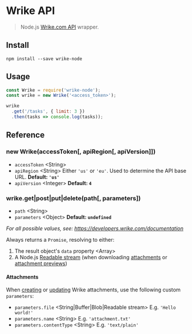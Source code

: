 # Wrike API

> Node.js [Wrike.com API](https://developers.wrike.com/documentation) wrapper.

## Install

```shell
npm install --save wrike-node
```

## Usage

```js
const Wrike = require('wrike-node');
const wrike = new Wrike('<access_token>');

wrike
  .get('/tasks', { limit: 3 })
  .then(tasks => console.log(tasks));
```

## Reference

### new Wrike(accessToken[, apiRegion[, apiVersion]])

* `accessToken` &lt;String&gt;
* `apiRegion` &lt;String&gt; Either `'us'` or `'eu'`. Used to determine the API base URL. **Default: `'us'`**
* `apiVersion` &lt;Integer&gt; **Default: `4`**

### wrike.get|post|put|delete(path[, parameters])

* `path` &lt;String&gt;
* `parameters` &lt;Object&gt; **Default: `undefined`**

_For all possible values, see: https://developers.wrike.com/documentation_

Always returns a `Promise`, resolving to either:

1. The result object's `data` property &lt;Array&gt;
2. A Node.js [Readable stream](https://nodejs.org/api/stream.html#stream_readable_streams) (when downloading [attachments](https://developers.wrike.com/documentation/api/methods/download-wrike-attachment) or [attachment previews](https://developers.wrike.com/documentation/api/methods/download-attachment-preview))

#### Attachments

When [creating](https://developers.wrike.com/documentation/api/methods/create-wrike-attachment) or [updating](https://developers.wrike.com/documentation/api/methods/update-attachment) Wrike attachments, use the following custom `parameters`:

* `parameters.file` &lt;String|Buffer|Blob|Readable stream&gt; E.g. `'Hello world!'`
* `parameters.name` &lt;String&gt; E.g. `'attachment.txt'`
* `parameters.contentType` &lt;String&gt; E.g. `'text/plain'`
